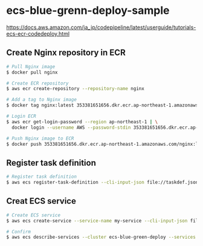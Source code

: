 # ecs-blue-grenn-deploy-sample
https://docs.aws.amazon.com/ja_jp/codepipeline/latest/userguide/tutorials-ecs-ecr-codedeploy.html

## Create Nginx repository in ECR

```sh
# Pull Nginx image
$ docker pull nginx

# Create ECR repository
$ aws ecr create-repository --repository-name nginx

# Add a tag to Nginx image
$ docker tag nginx:latest 353381651656.dkr.ecr.ap-northeast-1.amazonaws.com/nginx:latest

# Login ECR
$ aws ecr get-login-password --region ap-northeast-1 | \
  docker login --username AWS --password-stdin 353381651656.dkr.ecr.ap-northeast-1.amazonaws.com/nginx

# Push Nginx image to ECR
$ docker push 353381651656.dkr.ecr.ap-northeast-1.amazonaws.com/nginx:latest
```

## Register task definition

```sh
# Register task definition
$ aws ecs register-task-definition --cli-input-json file://taskdef.json
```

## Creat ECS service
```sh
# Create ECS service
$ aws ecs create-service --service-name my-service --cli-input-json file://create-service.json

# Confirm
$ aws ecs describe-services --cluster ecs-blue-green-deploy --services my-service
```
